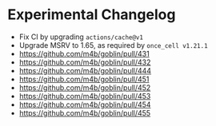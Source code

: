 # Experimental Changelog

- Fix CI by upgrading `actions/cache@v1`
- Upgrade MSRV to 1.65, as required by `once_cell v1.21.1`
- https://github.com/m4b/goblin/pull/431
- https://github.com/m4b/goblin/pull/432
- https://github.com/m4b/goblin/pull/444
- https://github.com/m4b/goblin/pull/451
- https://github.com/m4b/goblin/pull/452
- https://github.com/m4b/goblin/pull/453
- https://github.com/m4b/goblin/pull/454
- https://github.com/m4b/goblin/pull/455
